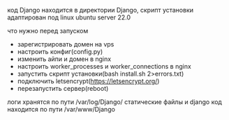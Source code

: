 код Django находится в директории Django, 
скрипт установки адаптирован под linux ubuntu server 22.0


что нужно перед запуском
- зарегистрировать домен на vps
- настроить конфиг(config.py)
- изменить айпи и домен в nginx 
- настроить worker_processes и worker_connections в nginx
- запустить скрипт установки(bash install.sh 2>errors.txt)
- подключить letsencrypt(https://letsencrypt.org/)
- перезапустить сервер(reboot)

логи хранятся по пути /var/log/Django/
статические файлы и django код находится по пути /var/www/Django 
